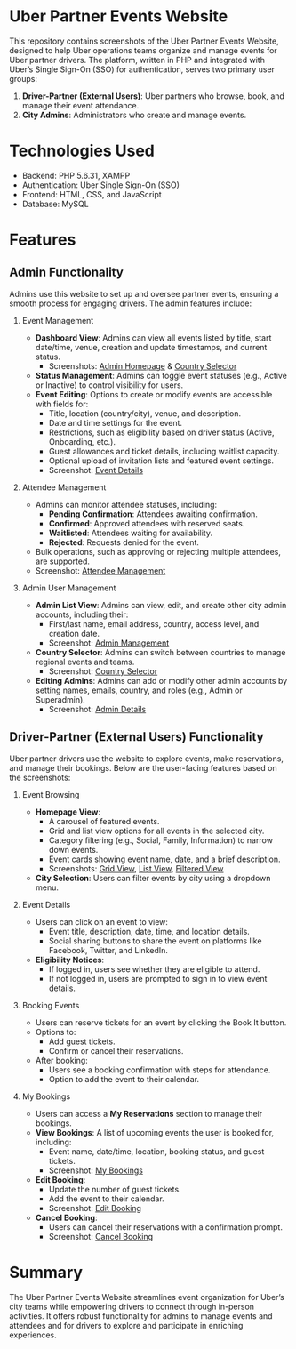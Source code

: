 # Uber Partner Events Website
This repository contains screenshots of the Uber Partner Events Website, designed to help Uber operations teams organize and manage events for Uber partner drivers. The platform, written in PHP and integrated with Uber’s Single Sign-On (SSO) for authentication, serves two primary user groups:
1. **Driver-Partner (External Users)**: Uber partners who browse, book, and manage their event attendance.
2. **City Admins**: Administrators who create and manage events.

# Technologies Used
- Backend: PHP 5.6.31, XAMPP
- Authentication: Uber Single Sign-On (SSO)
- Frontend: HTML, CSS, and JavaScript
- Database: MySQL

# Features
## Admin Functionality
Admins use this website to set up and oversee partner events, ensuring a smooth process for engaging drivers. The admin features include:

1. Event Management
   - **Dashboard View**: Admins can view all events listed by title, start date/time, venue, creation and update timestamps, and current status.
     - Screenshots: [Admin Homepage](./admin-mockup/1a%20Homepage.png) & [Country Selector](./admin-mockup/1b%20Homepage%20-%20Country%20&%20City%20Selector.png)
   - **Status Management**: Admins can toggle event statuses (e.g., Active or Inactive) to control visibility for users.
   - **Event Editing**: Options to create or modify events are accessible with fields for:
     - Title, location (country/city), venue, and description.
     - Date and time settings for the event.
     - Restrictions, such as eligibility based on driver status (Active, Onboarding, etc.).
     - Guest allowances and ticket details, including waitlist capacity.
     - Optional upload of invitation lists and featured event settings.
     - Screenshot: [Event Details](./admin-mockup/2%20Event%20-%20Details.png)

2. Attendee Management
   - Admins can monitor attendee statuses, including:
     - **Pending Confirmation**: Attendees awaiting confirmation.
     - **Confirmed**: Approved attendees with reserved seats.
     - **Waitlisted**: Attendees waiting for availability.
     - **Rejected**: Requests denied for the event.
   - Bulk operations, such as approving or rejecting multiple attendees, are supported.
   - Screenshot: [Attendee Management](./Final%20Testing%20-%20Admin%20Attendee%20Mgmt.png)

3. Admin User Management
   - **Admin List View**: Admins can view, edit, and create other city admin accounts, including their:
     - First/last name, email address, country, access level, and creation date.
     - Screenshot: [Admin Management](./admin-mockup/4a%20Admin%20Mgmt.png)
   - **Country Selector**: Admins can switch between countries to manage regional events and teams.
     - Screenshot: [Country Selector](./admin-mockup/4b%20Admin%20Mgmt%20-%20Country%20Selector.png)
   - **Editing Admins**: Admins can add or modify other admin accounts by setting names, emails, country, and roles (e.g., Admin or Superadmin).
     - Screenshot: [Admin Details](./admin-mockup/5%20Admin%20Details.png)

## Driver-Partner (External Users) Functionality
Uber partner drivers use the website to explore events, make reservations, and manage their bookings. Below are the user-facing features based on the screenshots:

1. Event Browsing
   - **Homepage View**:
     - A carousel of featured events.
     - Grid and list view options for all events in the selected city.
     - Category filtering (e.g., Social, Family, Information) to narrow down events.
     - Event cards showing event name, date, and a brief description.
     - Screenshots: [Grid View](./public-mockup/1a%20Homepage%20-%20Icon%20View.png), [List View](./public-mockup/1b%20Homepage%20-%20List%20View.png), [Filtered View](./public-mockup/1c%20Homepage%20-%20Filtered%20Icon%20View.png)
   - **City Selection**: Users can filter events by city using a dropdown menu.

2. Event Details
   - Users can click on an event to view:
     - Event title, description, date, time, and location details.
     - Social sharing buttons to share the event on platforms like Facebook, Twitter, and LinkedIn.
   - **Eligibility Notices**:
     - If logged in, users see whether they are eligible to attend.
     - If not logged in, users are prompted to sign in to view event details.

3. Booking Events
   - Users can reserve tickets for an event by clicking the Book It button.
   - Options to:
     - Add guest tickets.
     - Confirm or cancel their reservations.
   - After booking:
     - Users see a booking confirmation with steps for attendance.
     - Option to add the event to their calendar.

4. My Bookings
   - Users can access a **My Reservations** section to manage their bookings.
   - **View Bookings**: A list of upcoming events the user is booked for, including:
     - Event name, date/time, location, booking status, and guest tickets.
     - Screenshot: [My Bookings](./public-mockup/4a%20My%20Bookings.png)
   - **Edit Booking**:
     - Update the number of guest tickets.
     - Add the event to their calendar.
     - Screenshot: [Edit Booking](./public-mockup/4b%20My%20Bookings%20-%20Change%20num%20Guests%20-%20OPTIONAL.png)
   - **Cancel Booking**:
     - Users can cancel their reservations with a confirmation prompt.
     - Screenshot: [Cancel Booking](./public-mockup/4c%20My%20Bookings%20-%20Cancel%20Booking.png)

# Summary
The Uber Partner Events Website streamlines event organization for Uber’s city teams while empowering drivers to connect through in-person activities. It offers robust functionality for admins to manage events and attendees and for drivers to explore and participate in enriching experiences.